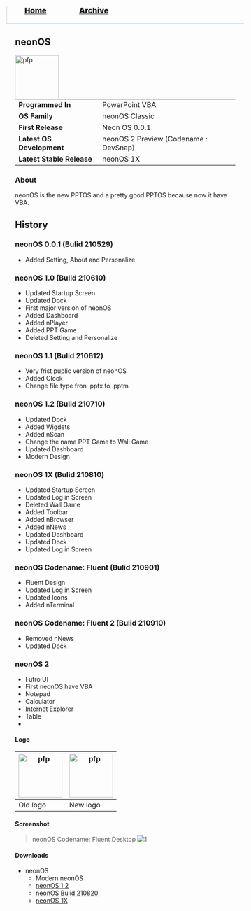 <blockquote style="background: #0000;border-bottom: 1px solid #B2D2E1;height: 30px;margin: 0 -20px 20px;padding: 0px 20px 9px 40px;">
  <p style=""><a href="https://pptos-org.github.io/pptos/" style="font-size: 17px;font-weight: 900;font-style: normal;text-shadow: rgba(255,255,255,0.9) 0 1px 0;">Home</a>&nbsp;&nbsp;&nbsp;&nbsp;&nbsp;&nbsp;&nbsp;&nbsp;&nbsp;&nbsp;&nbsp;&nbsp;&nbsp;&nbsp;&nbsp;&nbsp;&nbsp;&nbsp;
    <a href="https://pptos-org.github.io/pptos/archive/" style="font-size: 17px;font-weight: 900;font-style: normal;text-shadow: rgba(255,255,255,0.9) 0 1px 0;">Archive</a>
  </p>
</blockquote>

## neonOS

<a>
  <img align="left" height="100" alt="pfp" src="https://user-images.githubusercontent.com/58103738/140642490-737bffe9-593e-40ca-a81d-a3b72843c6cf.png" />
</a>

|                           |                               |
| ------------------------- | ----------------------------- |
| **Programmed In**         | PowerPoint VBA                  |
| **OS Family**             | neonOS Classic                        |
| **First Release**         | Neon OS 0.0.1                 |
| **Latest OS Development** | neonOS 2 Preview (Codename : DevSnap) |
| **Latest Stable Release** | neonOS 1X                     |


### About
neonOS is the new PPTOS and a pretty good PPTOS because now it have VBA.
## History
### neonOS 0.0.1 (Bulid 210529)
 - Added Setting, About and Personalize
### neonOS 1.0 (Bulid 210610)
 - Updated Startup Screen
 - Updated Dock
 - First major version of neonOS
 - Added Dashboard
 - Added nPlayer
 - Added PPT Game
 - Deleted Setting and Personalize
### neonOS 1.1 (Bulid 210612)
 - Very frist puplic version of neonOS
 - Added Clock
 - Change file type fron .pptx to .pptm
### neonOS 1.2 (Bulid 210710)
 - Updated Dock
 - Added Wigdets
 - Added nScan
 - Change the name PPT Game to Wall Game
 - Updated Dashboard
 - Modern Design
### neonOS 1X (Bulid 210810)
 - Updated Startup Screen
 - Updated Log in Screen
 - Deleted Wall Game
 - Added Toolbar
 - Added nBrowser
 - Added nNews
 - Updated Dashboard
 - Updated Dock
 - Updated Log in Screen
### neonOS Codename: Fluent (Bulid 210901)
 - Fluent Design
 - Updated Log in Screen
 - Updated Icons
 - Added nTerminal
### neonOS Codename: Fluent 2 (Bulid 210910)
 - Removed nNews
 - Updated Dock
### neonOS 2
 - Futro UI
 - First neonOS have VBA
 - Notepad
 - Calculator
 - Internet Explorer
 - Table
 - 
#### Logo

|<a><img height="100" alt="pfp" src="https://user-images.githubusercontent.com/58103738/131006998-2e8d0749-85c0-482c-97cf-2d403d50426d.png" /></a>|<a><img height="100" alt="pfp" src="https://user-images.githubusercontent.com/58103738/140642490-737bffe9-593e-40ca-a81d-a3b72843c6cf.png" /></a>|
| - | - |
|Old logo|New logo|

#### Screenshot

> neonOS Codename: Fluent Desktop
![1](https://user-images.githubusercontent.com/58103738/130749667-1b34ccb8-d9b9-40e8-9769-5f5870135457.png)

#### Downloads

- neonOS
  -  Modern neonOS
    - [neonOS 1.2](https://archive.org/download/pptoswiki_archive_14_09_2021/pptoswiki_archive_14_09_2021.zip/n10%2FneonOS%201.2.pptm) 
    - [neonOS Bulid 210820](https://github.com/pptos-org/pptos/raw/gh-pages/files/NeonOS/neonOS%201X%20210820.pptm)
    - [neonOS_1X](https://archive.org/download/pptoswiki_archive_14_09_2021/pptoswiki_archive_14_09_2021.zip/n10%2FneonOS_1X.pptm) 

<body style="background-image: url(https://raw.githubusercontent.com/hexa-one/pptos-wiki/gh-pages/assets/background/background.png);background-repeat: no-repeat;background-attachment: fixed;background-size: cover;">
